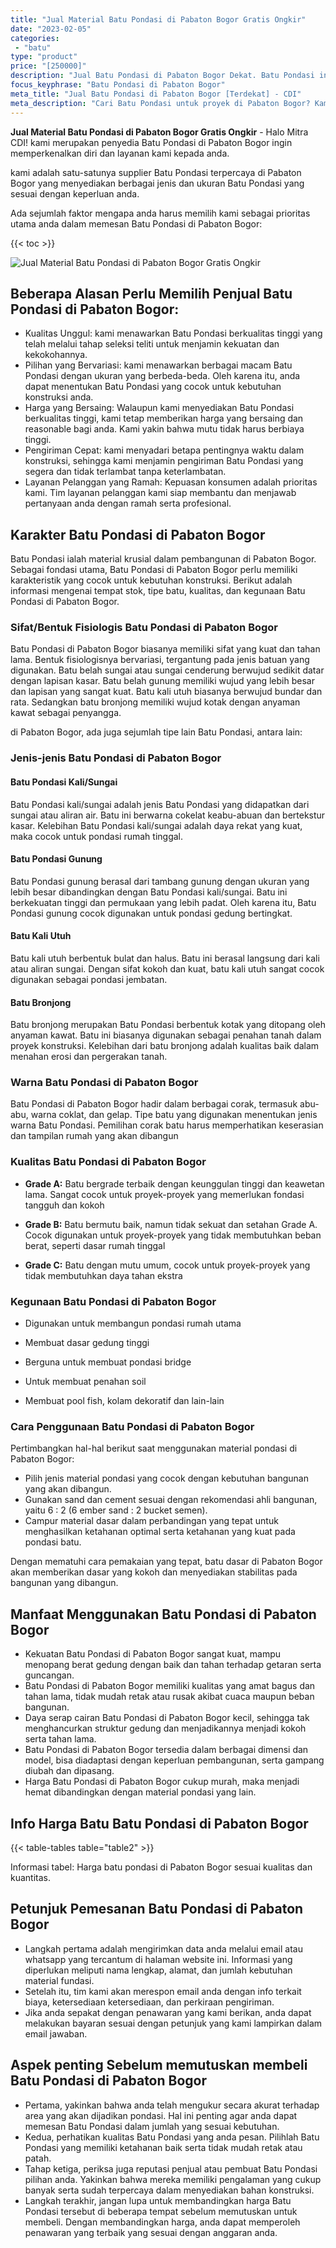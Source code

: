 ```yaml
---
title: "Jual Material Batu Pondasi di Pabaton Bogor Gratis Ongkir"
date: "2023-02-05"
categories:
 - "batu"
type: "product"
price: "[250000]"
description: "Jual Batu Pondasi di Pabaton Bogor Dekat. Batu Pondasi ini sering dipakai dalam proyek konstruksi sebagai pondasi bangunan yang kuat dan awet. Kontak kami untuk mendapatkan informasi lebih lanjut."
focus_keyphrase: "Batu Pondasi di Pabaton Bogor"
meta_title: "Jual Batu Pondasi di Pabaton Bogor [Terdekat] - CDI"
meta_description: "Cari Batu Pondasi untuk proyek di Pabaton Bogor? Kami memiliki Batu Pondasi berkualitas untuk pondasi bangunan. Dapatkan penawaran terbaik sekarang."
---
```


**Jual Material Batu Pondasi di Pabaton Bogor Gratis Ongkir** - Halo Mitra CDI! kami merupakan penyedia Batu Pondasi di Pabaton Bogor ingin memperkenalkan diri dan layanan kami kepada anda.

kami adalah satu-satunya supplier Batu Pondasi terpercaya di Pabaton Bogor yang menyediakan berbagai jenis dan ukuran Batu Pondasi yang sesuai dengan keperluan anda.

Ada sejumlah faktor mengapa anda harus memilih kami sebagai prioritas utama anda dalam memesan Batu Pondasi di Pabaton Bogor:

{{< toc >}}

![Jual Material Batu Pondasi di Pabaton Bogor Gratis Ongkir](/images/batu/batu-pondasi-17.jpg)

## Beberapa Alasan Perlu Memilih Penjual Batu Pondasi di Pabaton Bogor:

*   Kualitas Unggul: kami menawarkan Batu Pondasi berkualitas tinggi yang telah melalui tahap seleksi teliti untuk menjamin kekuatan dan kekokohannya.
*   Pilihan yang Bervariasi: kami menawarkan berbagai macam Batu Pondasi dengan ukuran yang berbeda-beda. Oleh karena itu, anda dapat menentukan Batu Pondasi yang cocok untuk kebutuhan konstruksi anda.
*   Harga yang Bersaing: Walaupun kami menyediakan Batu Pondasi berkualitas tinggi, kami tetap memberikan harga yang bersaing dan reasonable bagi anda. Kami yakin bahwa mutu tidak harus berbiaya tinggi.
*   Pengiriman Cepat: kami menyadari betapa pentingnya waktu dalam konstruksi, sehingga kami menjamin pengiriman Batu Pondasi yang segera dan tidak terlambat tanpa keterlambatan.
*   Layanan Pelanggan yang Ramah: Kepuasan konsumen adalah prioritas kami. Tim layanan pelanggan kami siap membantu dan menjawab pertanyaan anda dengan ramah serta profesional.

## Karakter Batu Pondasi di Pabaton Bogor

Batu Pondasi ialah material krusial dalam pembangunan di Pabaton Bogor. Sebagai fondasi utama, Batu Pondasi di Pabaton Bogor perlu memiliki karakteristik yang cocok untuk kebutuhan konstruksi. Berikut adalah informasi mengenai tempat stok, tipe batu, kualitas, dan kegunaan Batu Pondasi di Pabaton Bogor.

### Sifat/Bentuk Fisiologis Batu Pondasi di Pabaton Bogor

Batu Pondasi di Pabaton Bogor biasanya memiliki sifat yang kuat dan tahan lama. Bentuk fisiologisnya bervariasi, tergantung pada jenis batuan yang digunakan. Batu belah sungai atau sungai cenderung berwujud sedikit datar dengan lapisan kasar. Batu belah gunung memiliki wujud yang lebih besar dan lapisan yang sangat kuat. Batu kali utuh biasanya berwujud bundar dan rata. Sedangkan batu bronjong memiliki wujud kotak dengan anyaman kawat sebagai penyangga.

di Pabaton Bogor, ada juga sejumlah tipe lain Batu Pondasi, antara lain:

### Jenis-jenis Batu Pondasi di Pabaton Bogor

#### Batu Pondasi Kali/Sungai

Batu Pondasi kali/sungai adalah jenis Batu Pondasi yang didapatkan dari sungai atau aliran air. Batu ini berwarna cokelat keabu-abuan dan bertekstur kasar. Kelebihan Batu Pondasi kali/sungai adalah daya rekat yang kuat, maka cocok untuk pondasi rumah tinggal.

#### Batu Pondasi Gunung

Batu Pondasi gunung berasal dari tambang gunung dengan ukuran yang lebih besar dibandingkan dengan Batu Pondasi kali/sungai. Batu ini berkekuatan tinggi dan permukaan yang lebih padat. Oleh karena itu, Batu Pondasi gunung cocok digunakan untuk pondasi gedung bertingkat.

#### Batu Kali Utuh

Batu kali utuh berbentuk bulat dan halus. Batu ini berasal langsung dari kali atau aliran sungai. Dengan sifat kokoh dan kuat, batu kali utuh sangat cocok digunakan sebagai pondasi jembatan.

#### Batu Bronjong

Batu bronjong merupakan Batu Pondasi berbentuk kotak yang ditopang oleh anyaman kawat. Batu ini biasanya digunakan sebagai penahan tanah dalam proyek konstruksi. Kelebihan dari batu bronjong adalah kualitas baik dalam menahan erosi dan pergerakan tanah.

### Warna Batu Pondasi di Pabaton Bogor

Batu Pondasi di Pabaton Bogor hadir dalam berbagai corak, termasuk abu-abu, warna coklat, dan gelap. Tipe batu yang digunakan menentukan jenis warna Batu Pondasi. Pemilihan corak batu harus memperhatikan keserasian dan tampilan rumah yang akan dibangun

### Kualitas Batu Pondasi di Pabaton Bogor

*   **Grade A:** Batu bergrade terbaik dengan keunggulan tinggi dan keawetan lama. Sangat cocok untuk proyek-proyek yang memerlukan fondasi tangguh dan kokoh

*   **Grade B:** Batu bermutu baik, namun tidak sekuat dan setahan Grade A. Cocok digunakan untuk proyek-proyek yang tidak membutuhkan beban berat, seperti dasar rumah tinggal

*   **Grade C:** Batu dengan mutu umum, cocok untuk proyek-proyek yang tidak membutuhkan daya tahan ekstra

### Kegunaan Batu Pondasi di Pabaton Bogor

*   Digunakan untuk membangun pondasi rumah utama

*   Membuat dasar gedung tinggi

*   Berguna untuk membuat pondasi bridge

*   Untuk membuat penahan soil

*   Membuat pool fish, kolam dekoratif dan lain-lain

### Cara Penggunaan Batu Pondasi di Pabaton Bogor

Pertimbangkan hal-hal berikut saat menggunakan material pondasi di Pabaton Bogor:

*   Pilih jenis material pondasi yang cocok dengan kebutuhan bangunan yang akan dibangun.
*   Gunakan sand dan cement sesuai dengan rekomendasi ahli bangunan, yaitu 6 : 2 (6 ember sand : 2 bucket semen).
*   Campur material dasar dalam perbandingan yang tepat untuk menghasilkan ketahanan optimal serta ketahanan yang kuat pada pondasi batu.

Dengan mematuhi cara pemakaian yang tepat, batu dasar di Pabaton Bogor akan memberikan dasar yang kokoh dan menyediakan stabilitas pada bangunan yang dibangun.

## Manfaat Menggunakan Batu Pondasi di Pabaton Bogor

*   Kekuatan Batu Pondasi di Pabaton Bogor sangat kuat, mampu menopang berat gedung dengan baik dan tahan terhadap getaran serta guncangan.
*   Batu Pondasi di Pabaton Bogor memiliki kualitas yang amat bagus dan tahan lama, tidak mudah retak atau rusak akibat cuaca maupun beban bangunan.
*   Daya serap cairan Batu Pondasi di Pabaton Bogor kecil, sehingga tak menghancurkan struktur gedung dan menjadikannya menjadi kokoh serta tahan lama.
*   Batu Pondasi di Pabaton Bogor tersedia dalam berbagai dimensi dan model, bisa diadaptasi dengan keperluan pembangunan, serta gampang diubah dan dipasang.
*   Harga Batu Pondasi di Pabaton Bogor cukup murah, maka menjadi hemat dibandingkan dengan material pondasi yang lain.

## Info Harga Batu Batu Pondasi di Pabaton Bogor

{{< table-tables table="table2" >}}

Informasi tabel: Harga batu pondasi di Pabaton Bogor sesuai kualitas dan kuantitas.

## Petunjuk Pemesanan Batu Pondasi di Pabaton Bogor

*   Langkah pertama adalah mengirimkan data anda melalui email atau whatsapp yang tercantum di halaman website ini. Informasi yang diperlukan meliputi nama lengkap, alamat, dan jumlah kebutuhan material fundasi.
*   Setelah itu, tim kami akan merespon email anda dengan info terkait biaya, ketersediaan ketersediaan, dan perkiraan pengiriman.
*   Jika anda sepakat dengan penawaran yang kami berikan, anda dapat melakukan bayaran sesuai dengan petunjuk yang kami lampirkan dalam email jawaban.

## Aspek penting Sebelum memutuskan membeli Batu Pondasi di Pabaton Bogor

*   Pertama, yakinkan bahwa anda telah mengukur secara akurat terhadap area yang akan dijadikan pondasi. Hal ini penting agar anda dapat memesan Batu Pondasi dalam jumlah yang sesuai kebutuhan.
*   Kedua, perhatikan kualitas Batu Pondasi yang anda pesan. Pilihlah Batu Pondasi yang memiliki ketahanan baik serta tidak mudah retak atau patah.
*   Tahap ketiga, periksa juga reputasi penjual atau pembuat Batu Pondasi pilihan anda. Yakinkan bahwa mereka memiliki pengalaman yang cukup banyak serta sudah terpercaya dalam menyediakan bahan konstruksi.
*   Langkah terakhir, jangan lupa untuk membandingkan harga Batu Pondasi tersebut di beberapa tempat sebelum memutuskan untuk membeli. Dengan membandingkan harga, anda dapat memperoleh penawaran yang terbaik yang sesuai dengan anggaran anda.